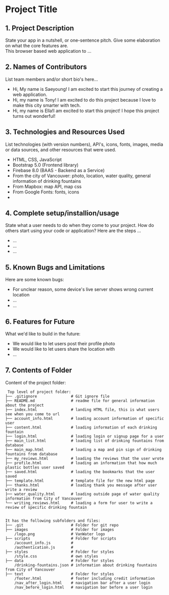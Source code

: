 # Project Title

## 1. Project Description
State your app in a nutshell, or one-sentence pitch. Give some elaboration on what the core features are.  
This browser based web application to ... 

## 2. Names of Contributors
List team members and/or short bio's here... 
* Hi, My name is Saeyoung! I am excited to start this journey of creating a web application.
* Hi, my name is Tony! I am excited to do this project because I love to make this city smarter with tech.
* Hi, my name is Ella!I am excited to start this project! I hope this project turns out wonderful!
	
## 3. Technologies and Resources Used
List technologies (with version numbers), API's, icons, fonts, images, media or data sources, and other resources that were used.
* HTML, CSS, JavaScript
* Bootstrap 5.0 (Frontend library)
* Firebase 8.0 (BAAS - Backend as a Service)
* From the city of Vancouver: photo, location, water quality, general information of drinking fountains 
* From Mapbox: map API, map css
* From Google Fonts: fonts, icons
* 

## 4. Complete setup/installion/usage
State what a user needs to do when they come to your project.  How do others start using your code or application?
Here are the steps ...
* ...
* ...
* ...

## 5. Known Bugs and Limitations
Here are some known bugs:
* For unclear reason, some device's live server shows wrong current location 
* ...
* ...

## 6. Features for Future
What we'd like to build in the future:
* We would like to let users post their profile photo
* We would like to let users share the location with 
* ...
	
## 7. Contents of Folder
Content of the project folder:

```
 Top level of project folder: 
├── .gitignore               # Git ignore file
├── README.md                # readme file for general information about the project
├── index.html               # landing HTML file, this is what users see when you come to url
├── account_info.html        # loading account information of specific user
├── content.html             # loading information of each drinking fountain 
├── login.html               # loading login or signup page for a user 
├── main_list.html           # loading list of drinking fountains from database
├── main_map.html            # loading a map and pin sign of drinking fountains from database
├── my_reviews.html          # loading the reviews that the user wrote
├── profile.html             # loading an information that how much plastic bottles user saved
├── saved.html               # loading the bookmarks that the user saved
├── template.html            # template file for the new html page
├── thanks.html              # loading thank you message after user write a review
├── water_quality.html       # loading outside page of water quality information from City of Vancouver
└── writing_reviews.html     # loading a form for user to write a review of specific drinking fountain


It has the following subfolders and files:
├── .git                     # Folder for git repo
├── images                   # Folder for images
    /logo.png                # VanWater logo
├── scripts                  # Folder for scripts
    /account_info.js         # 
    /authentication.js       #
├── styles                   # Folder for styles
    /style.css               # own styles 
├── data                     # Folder for styles
    /drinking-fountains.json # information about drinking fountains from City of Vancouver
├── text                     # Folder for styles
    /footer.html             # footer including credit information
    /nav_after_login.html    # navigation bar after a user login
    /nav_before_login.html   # navigation bar before a user login

```


